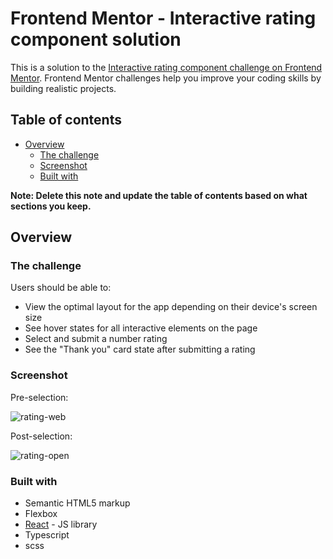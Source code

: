 # Frontend Mentor - Interactive rating component solution

This is a solution to the [Interactive rating component challenge on Frontend Mentor](https://www.frontendmentor.io/challenges/interactive-rating-component-koxpeBUmI). Frontend Mentor challenges help you improve your coding skills by building realistic projects.

## Table of contents

- [Overview](#overview)
  - [The challenge](#the-challenge)
  - [Screenshot](#screenshot)
  - [Built with](#built-with)

**Note: Delete this note and update the table of contents based on what sections you keep.**

## Overview

### The challenge

Users should be able to:

- View the optimal layout for the app depending on their device's screen size
- See hover states for all interactive elements on the page
- Select and submit a number rating
- See the "Thank you" card state after submitting a rating

### Screenshot

Pre-selection:

![rating-web](https://github.com/itsyanQA/interactive-rating-component/assets/95849693/81a44982-37f1-41d8-93b3-9c298f76d32a)

Post-selection:

![rating-open](https://github.com/itsyanQA/interactive-rating-component/assets/95849693/de64e375-5b54-42f2-ac58-d68f9df2df0e)

### Built with

- Semantic HTML5 markup
- Flexbox
- [React](https://reactjs.org/) - JS library
- Typescript
- scss


